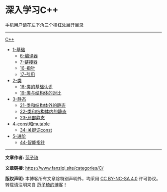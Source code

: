 # 深入学习C++

手机用户请在左下角三个横杠处展开目录

------

[C++](/C++/)
- [1-基础](C++/1-基础/)
  - [6-编译器](C++/1-基础/6-编译器.md)
  - [7-链接器](C++/1-基础/7-链接器.md)
  - [16-指针](C++/1-基础/16-指针.md)
  - [17-引用](C++/1-基础/17-引用.md)
- [2-类](C++/2-类/)
  - [18-类的基础认识](C++/2-类/18-类的基础认识.md)
  - [19-类与结构体的对比](C++/2-类/19-类与结构体的对比.md)
- [3-静态](C++/3-静态/)
  - [21-类和结构体外的静态](C++/3-静态/21-类和结构体外的静态.md)
  - [22-类和结构体内的静态](C++/3-静态/22-类和结构体内的静态.md)
  - [23-局部静态](C++/3-静态/23-局部静态.md)
- [4-const和mutable](C++/4-const和mutable/)
  - [34-关键词const](C++/34-关键词const.md)
- [5-进阶](C++/5-进阶/)
  - [44-智能指针](C++/5-进阶/44-智能指针.md)

------

**文章作者:** [范子琦](https://github.com/fan-ziqi)

**文章链接:** https://www.fanziqi.site/categories/C/

**版权声明:** 本博客所有文章除特别声明外，均采用 [CC BY-NC-SA 4.0](https://creativecommons.org/licenses/by-nc-sa/4.0/) 许可协议。转载请注明来自 [范子琦的博客](http://www.fanziqi.site/)！
